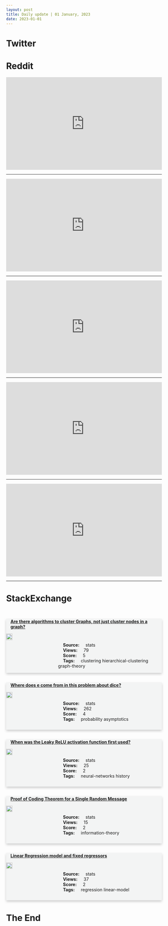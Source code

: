 ```yaml
---
layout: post
title: Daily update | 01 January, 2023
date: 2023-01-01
---
```


<script async src="https://platform.twitter.com/widgets.js" charset="utf-8"></script>


<script src='https://storage.ko-fi.com/cdn/scripts/overlay-widget.js'></script>
<script>
  kofiWidgetOverlay.draw('themldojo', {
    'type': 'floating-chat',
    'floating-chat.donateButton.text': 'Support me',
    'floating-chat.donateButton.background-color': '#f45d22',
    'floating-chat.donateButton.text-color': '#fff'
  });
</script>

# Twitter 

<blockquote class="twitter-tweet"><a href="https://twitter.com/SchmidhuberAI/status/1609172536113127424"></a></blockquote>

<blockquote class="twitter-tweet"><a href="https://twitter.com/19keys_/status/1609014885266120705"></a></blockquote>

<blockquote class="twitter-tweet"><a href="https://twitter.com/marktenenholtz/status/1609172600168583169"></a></blockquote>

<blockquote class="twitter-tweet"><a href="https://twitter.com/sparklingruby/status/1609051463178940416"></a></blockquote>

<blockquote class="twitter-tweet"><a href="https://twitter.com/CatherineAdenle/status/1609135809420054529"></a></blockquote>

<blockquote class="twitter-tweet"><a href="https://twitter.com/huggingface/status/1609162974626779136"></a></blockquote>

<blockquote class="twitter-tweet"><a href="https://twitter.com/stanfordnlp/status/1609294296083206144"></a></blockquote>

<blockquote class="twitter-tweet"><a href="https://twitter.com/PyTorch/status/1609334425384517633"></a></blockquote>

<blockquote class="twitter-tweet"><a href="https://twitter.com/ylecun/status/1609261928609611778"></a></blockquote>

<blockquote class="twitter-tweet"><a href="https://twitter.com/huggingface/status/1609162990133121024"></a></blockquote>

# Reddit 

<iframe id="reddit-embed" src="https://www.redditmedia.com/r/MachineLearning/comments/zzmmxg/r_2022_top_papers_in_ai_a_year_of_generative?ref_source=embed&amp;ref=share&amp;embed=true" sandbox="allow-scripts allow-same-origin allow-popups" style="border: none;" height="300" width="100%" scrolling="yes"></iframe>
<hr style="width:100%;text-align:left;margin-left:0">
<iframe id="reddit-embed" src="https://www.redditmedia.com/r/MachineLearning/comments/zzn35o/an_opensource_version_of_chatgpt_is_coming_news?ref_source=embed&amp;ref=share&amp;embed=true" sandbox="allow-scripts allow-same-origin allow-popups" style="border: none;" height="300" width="100%" scrolling="yes"></iframe>
<hr style="width:100%;text-align:left;margin-left:0">
<iframe id="reddit-embed" src="https://www.redditmedia.com/r/dataengineering/comments/zzvb1o/free_dbt_for_beginners_course?ref_source=embed&amp;ref=share&amp;embed=true" sandbox="allow-scripts allow-same-origin allow-popups" style="border: none;" height="300" width="100%" scrolling="yes"></iframe>
<hr style="width:100%;text-align:left;margin-left:0">
<iframe id="reddit-embed" src="https://www.redditmedia.com/r/statistics/comments/zzqtzf/e_an_interactive_introduction_to_statistics?ref_source=embed&amp;ref=share&amp;embed=true" sandbox="allow-scripts allow-same-origin allow-popups" style="border: none;" height="300" width="100%" scrolling="yes"></iframe>
<hr style="width:100%;text-align:left;margin-left:0">
<iframe id="reddit-embed" src="https://www.redditmedia.com/r/dataengineering/comments/zzqo79/google_cloud_vs_azure_vs_aws?ref_source=embed&amp;ref=share&amp;embed=true" sandbox="allow-scripts allow-same-origin allow-popups" style="border: none;" height="300" width="100%" scrolling="yes"></iframe>
<hr style="width:100%;text-align:left;margin-left:0">

<style>
.card {
box-shadow: 0 4px 8px 0 rgba(0,0,0,0.2);
transition: 0.3s;
width: 100%;
background-color: #F3F4F4;
}
p{
    margin-left:  3em;
    padding-top: 1em;
}
.part2{
    display: grid;
    grid-template-columns: 1fr 3fr;
}
h4{
    margin: 1em;
}

.card:hover {
box-shadow: 0 8px 16px 0 rgba(0,0,0,0.2);
}
b {
padding: 2px 16px;
}
</style>
  
# StackExchange 


  <br>
  <div class="card">
  <h4><a href='https://stats.stackexchange.com/questions/600519/are-there-algorithms-to-cluster-graphs-not-just-cluster-nodes-in-a-graph'>Are there algorithms to cluster Graphs, not just cluster nodes in a graph?</a></h4> 
  <div class="part2">
      <img src="https://cdn.sstatic.net/Sites/stats/Img/apple-touch-icon@2.png?v=344f57aa10cc" alt="Img missing!" style="width:40%">
      <p><b>Source:</b> stats<br><b>Views:</b> 79<br><b>Score:</b> 5<br><b>Tags:</b> <span class="badge badge-dark">clustering</span> <span class="badge badge-dark">hierarchical-clustering</span> <span class="badge badge-dark">graph-theory</span></p> 
  </div>
  </div>
      
  <br>
  <div class="card">
  <h4><a href='https://stats.stackexchange.com/questions/600508/where-does-e-come-from-in-this-problem-about-dice'>Where does e come from in this problem about dice?</a></h4> 
  <div class="part2">
      <img src="https://cdn.sstatic.net/Sites/stats/Img/apple-touch-icon@2.png?v=344f57aa10cc" alt="Img missing!" style="width:40%">
      <p><b>Source:</b> stats<br><b>Views:</b> 262<br><b>Score:</b> 4<br><b>Tags:</b> <span class="badge badge-dark">probability</span> <span class="badge badge-dark">asymptotics</span></p> 
  </div>
  </div>
      
  <br>
  <div class="card">
  <h4><a href='https://stats.stackexchange.com/questions/600492/when-was-the-leaky-relu-activation-function-first-used'>When was the Leaky ReLU activation function first used?</a></h4> 
  <div class="part2">
      <img src="https://cdn.sstatic.net/Sites/stats/Img/apple-touch-icon@2.png?v=344f57aa10cc" alt="Img missing!" style="width:40%">
      <p><b>Source:</b> stats<br><b>Views:</b> 25<br><b>Score:</b> 2<br><b>Tags:</b> <span class="badge badge-dark">neural-networks</span> <span class="badge badge-dark">history</span></p> 
  </div>
  </div>
      
  <br>
  <div class="card">
  <h4><a href='https://stats.stackexchange.com/questions/600487/proof-of-coding-theorem-for-a-single-random-message'>Proof of Coding Theorem for a Single Random Message</a></h4> 
  <div class="part2">
      <img src="https://cdn.sstatic.net/Sites/stats/Img/apple-touch-icon@2.png?v=344f57aa10cc" alt="Img missing!" style="width:40%">
      <p><b>Source:</b> stats<br><b>Views:</b> 15<br><b>Score:</b> 2<br><b>Tags:</b> <span class="badge badge-dark">information-theory</span></p> 
  </div>
  </div>
      
  <br>
  <div class="card">
  <h4><a href='https://stats.stackexchange.com/questions/600534/linear-regression-model-and-fixed-regressors'>Linear Regression model and fixed regressors</a></h4> 
  <div class="part2">
      <img src="https://cdn.sstatic.net/Sites/stats/Img/apple-touch-icon@2.png?v=344f57aa10cc" alt="Img missing!" style="width:40%">
      <p><b>Source:</b> stats<br><b>Views:</b> 37<br><b>Score:</b> 2<br><b>Tags:</b> <span class="badge badge-dark">regression</span> <span class="badge badge-dark">linear-model</span></p> 
  </div>
  </div>
      
# The End